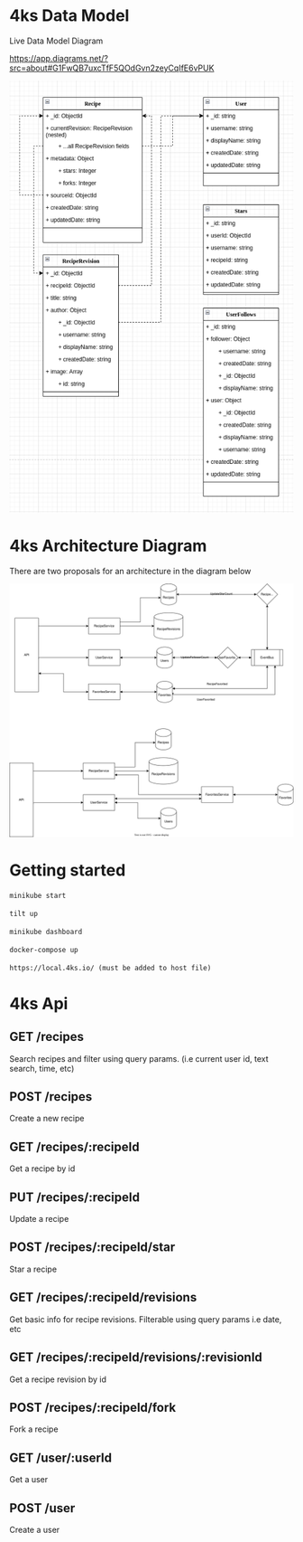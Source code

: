 # 4ks Data Model

Live Data Model Diagram

https://app.diagrams.net/?src=about#G1FwQB7uxcTfF5QOdGvn2zeyCqIfE6vPUK

![Data Model](/docs/4ksDataModel.png)

# 4ks Architecture Diagram

There are two proposals for an architecture in the diagram below

![Arch Diagram](/docs/arch-diagram.svg)

# Getting started

```
minikube start

tilt up

minikube dashboard

docker-compose up

https://local.4ks.io/ (must be added to host file)
```

# 4ks Api

## GET /recipes

Search recipes and filter using query params. (i.e current user id, text search, time, etc)

## POST /recipes

Create a new recipe

## GET /recipes/:recipeId

Get a recipe by id

## PUT /recipes/:recipeId

Update a recipe

## POST /recipes/:recipeId/star

Star a recipe

## GET /recipes/:recipeId/revisions

Get basic info for recipe revisions. Filterable using query params i.e date, etc

## GET /recipes/:recipeId/revisions/:revisionId

Get a recipe revision by id

## POST /recipes/:recipeId/fork

Fork a recipe

## GET /user/:userId

Get a user

## POST /user

Create a user
